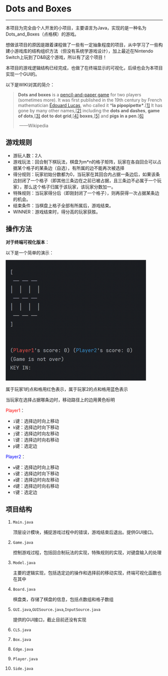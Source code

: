 # Dots and Boxes
---



本项目为完全由个人开发的小项目，主要语言为Java，实现的是一种名为Dots_and_Boxes（点格棋）的游戏。

想做该项目的原因是跟着课程做了一些有一定抽象程度的项目，从中学习了一些构建小游戏库的结构组织方法（但没有系统学游戏设计），加上最近在Nintendo Switch上玩到了D&B这个游戏，所以有了这个项目！



本项目的游戏逻辑结构已经完成，也做了在终端显示的可视化，后续也会为本项目实现一个GUI的。

以下是WIKI对其的简介：

> **Dots and boxes** is a [pencil-and-paper game](https://en.wikipedia.org/wiki/Pencil_and_paper_game) for two players (sometimes more). It was first published in the 19th century by French mathematician [Édouard Lucas](https://en.wikipedia.org/wiki/Édouard_Lucas), who called it ***la pipopipette\***.[[1\]](https://en.wikipedia.org/wiki/Dots_and_boxes#cite_note-1) It has gone by many other names,[[2\]](https://en.wikipedia.org/wiki/Dots_and_boxes#cite_note-ww-2) including the **dots and dashes**, **game of dots**,[[3\]](https://en.wikipedia.org/wiki/Dots_and_boxes#cite_note-3) **dot to dot grid**,[[4\]](https://en.wikipedia.org/wiki/Dots_and_boxes#cite_note-4) **boxes**,[[5\]](https://en.wikipedia.org/wiki/Dots_and_boxes#cite_note-5) and **pigs in a pen**.[[6\]](https://en.wikipedia.org/wiki/Dots_and_boxes#cite_note-6)
>
> ​												——Wikipedia







## 游戏规则

- 游玩人数：2人
- 游戏玩法：回合制下棋玩法，棋盘为m*n的格子矩阵，玩家在各自回合可以占据某个格子的某条边（自选），有所属的边不能再次被选择
- 得分规则：玩家初始分数都为0，当玩家在其回合内占据一条边后，如果该条边封闭了一个格子（即其他三条边在之前已被占据，且三条边不必属于一个玩家），那么这个格子归属于该玩家，该玩家分数加一。
- 特殊规则：当玩家得分后（即刚封闭了一个格子），则再获得一次占据某条边的机会。
- 结束条件：当棋盘上格子全部有所属后，游戏结束。
- WINNER：游戏结束时，得分高的玩家获胜。





## 操作方法

**对于终端可视化版本**：


以下是一个简单的演示：

<img src="https://github.com/Lyon673/DotsAndBoxes/blob/master/DandB.gif" width="450" alt="TerminalVersion"/>

属于玩家1的点和格用红色表示，属于玩家2的点和格用蓝色表示

当玩家在选择占据哪条边时，移动路径上的边用黄色标明



<font color=red>Player1</font>：

- `i`键：选择边时向上移动
- `k`键：选择边时向下移动
- `j`键：选择边时向左移动
- `l`键：选择边时向右移动
- `p`键：选定边

<font color=blue>Player2</font>：

- `w`键：选择边时向上移动
- `s`键：选择边时向下移动
- `a`键：选择边时向左移动
- `d`键：选择边时向右移动
- `t`键：选定边





## 项目结构

1. `Main.java`

   顶层设计模块，捕捉游戏过程中的错误，游戏结束后退出。提供GUI接口。

2. `Game.java`

   控制游戏过程，包括回合制玩法的实现，特殊规则的实现，对键盘输入的处理

3. `Model.java`

   主要的逻辑实现，包括选定边的操作和选择前的移动实现，终端可视化函数也在其中

4. `Board.java`

   棋盘类，存储了棋盘的信息，包括点数组和格子数组

5. `GUI.java`,`GUISource.java`,`InputSource.java`

   提供的GUI接口，截止目前还没有实现

6. `CLS.java`

7. `Box.java`

8. `Edge.java`

9. `Player.java`

10. `Side.java`
